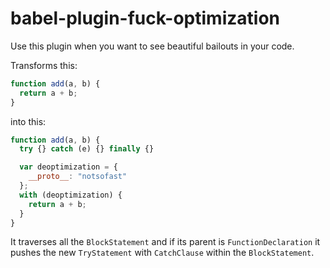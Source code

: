 # babel-plugin-fuck-optimization

Use this plugin when you want to see beautiful bailouts in your code.

Transforms this:

```js
function add(a, b) {
  return a + b;
}
```

into this:

```js
function add(a, b) {
  try {} catch (e) {} finally {}

  var deoptimization = {
    __proto__: "notsofast"
  };
  with (deoptimization) {
    return a + b;
  }
}
```

It traverses all the `BlockStatement` and if its parent is `FunctionDeclaration`
it pushes the new `TryStatement` with `CatchClause` within the `BlockStatement`.
